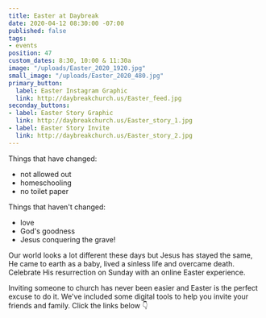 ```yaml
---
title: Easter at Daybreak
date: 2020-04-12 08:30:00 -07:00
published: false
tags:
- events
position: 47
custom_dates: 8:30, 10:00 & 11:30a
image: "/uploads/Easter_2020_1920.jpg"
small_image: "/uploads/Easter_2020_480.jpg"
primary_button:
  label: Easter Instagram Graphic
  link: http://daybreakchurch.us/Easter_feed.jpg
seconday_buttons:
- label: Easter Story Graphic
  link: http://daybreakchurch.us/Easter_story_1.jpg
- label: Easter Story Invite
  link: http://daybreakchurch.us/Easter_story_2.jpg
---
```


Things that have changed:
* not allowed out
* homeschooling
* no toilet paper

Things that haven't changed:
* love
* God's goodness
* Jesus conquering the grave!

Our world looks a lot different these days but Jesus has stayed the same, He came to earth as a baby, lived a sinless life and overcame death. Celebrate His resurrection on Sunday with an online Easter experience. 

Inviting someone to church has never been easier and Easter is the perfect excuse to do it.
We've included some digital tools to help you invite your friends and family. Click the links below 👇